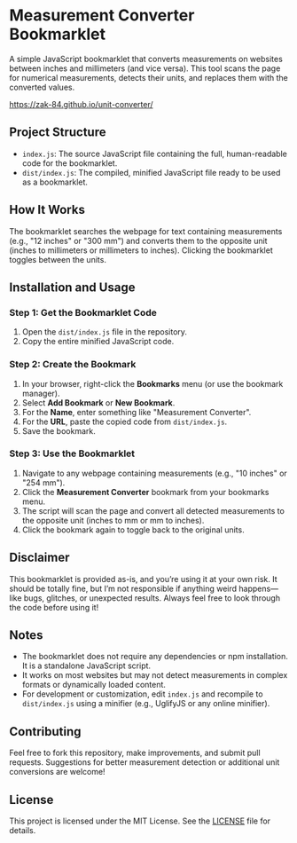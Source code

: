 # Measurement Converter Bookmarklet

A simple JavaScript bookmarklet that converts measurements on websites between inches and millimeters (and vice versa). This tool scans the page for numerical measurements, detects their units, and replaces them with the converted values.

https://zak-84.github.io/unit-converter/

## Project Structure

- `index.js`: The source JavaScript file containing the full, human-readable code for the bookmarklet.
- `dist/index.js`: The compiled, minified JavaScript file ready to be used as a bookmarklet.

## How It Works

The bookmarklet searches the webpage for text containing measurements (e.g., "12 inches" or "300 mm") and converts them to the opposite unit (inches to millimeters or millimeters to inches). Clicking the bookmarklet toggles between the units.

## Installation and Usage

### Step 1: Get the Bookmarklet Code
1. Open the `dist/index.js` file in the repository.
2. Copy the entire minified JavaScript code.

### Step 2: Create the Bookmark
1. In your browser, right-click the **Bookmarks** menu (or use the bookmark manager).
2. Select **Add Bookmark** or **New Bookmark**.
3. For the **Name**, enter something like "Measurement Converter".
4. For the **URL**, paste the copied code from `dist/index.js`.
5. Save the bookmark.

### Step 3: Use the Bookmarklet
1. Navigate to any webpage containing measurements (e.g., "10 inches" or "254 mm").
2. Click the **Measurement Converter** bookmark from your bookmarks menu.
3. The script will scan the page and convert all detected measurements to the opposite unit (inches to mm or mm to inches).
4. Click the bookmark again to toggle back to the original units.

## Disclaimer
This bookmarklet is provided as-is, and you’re using it at your own risk. It should be totally fine, but I’m not responsible if anything weird happens—like bugs, glitches, or unexpected results. Always feel free to look through the code before using it!

## Notes
- The bookmarklet does not require any dependencies or npm installation. It is a standalone JavaScript script.
- It works on most websites but may not detect measurements in complex formats or dynamically loaded content.
- For development or customization, edit `index.js` and recompile to `dist/index.js` using a minifier (e.g., UglifyJS or any online minifier).

## Contributing
Feel free to fork this repository, make improvements, and submit pull requests. Suggestions for better measurement detection or additional unit conversions are welcome!

## License
This project is licensed under the MIT License. See the [LICENSE](LICENSE) file for details.